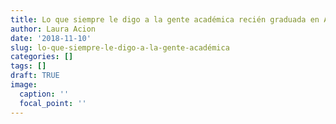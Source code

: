 ```yaml
---
title: Lo que siempre le digo a la gente académica recién graduada en Argentina
author: Laura Acion
date: '2018-11-10'
slug: lo-que-siempre-le-digo-a-la-gente-académica
categories: []
tags: []
draft: TRUE
image:
  caption: ''
  focal_point: ''
---
```


